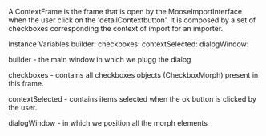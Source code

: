 A ContextFrame is the frame that is open by the MooseImportInterface when the user click on the 'detailContextbutton'. It is composed by a set of checkboxes corresponding the context of import for an importer.

Instance Variables
	builder:		<StandardWindow>
	checkboxes:		<OrderedCollection>
	contextSelected:		<SortedCollection> 
	dialogWindow:		<PluggableDialogWindow>

builder
	- the main window in which we plugg the dialog

checkboxes
	- contains all checkboxes objects (CheckboxMorph) present in this frame. 

contextSelected
	- contains items selected when the ok button is clicked by the user.

dialogWindow
	- in which we position all the morph elements
